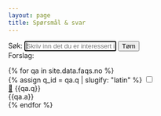 ```yaml
---
layout: page
title: Spørsmål & svar
---
```


<form id="tag-filter" style="margin-bottom: 1em;">
    <label>Søk: <input autofocus 
        type="text" name="search" id="search" style="width: 14em;"
        placeholder="Skriv inn det du er interessert i"/>
    </label>
    <button id="clear-form-button">Tøm</button>
    <div>Forslag: <span id="suggestions"></span></div>
</form>
<!--</div>-->

<div class="accordion" id="accordion">
{% for qa in site.data.faqs.no %}
    <div class="accordion__tab" data-tags="{{qa.tags | join: ","}}">
        {% assign q_id = qa.q | slugify: "latin" %}
        <input type="checkbox" id="{{q_id }}" />
        <div class="accordion__tab-label-box" >
            <a href="#{{q_id}}" class="accordion__tab-link">🔗</a>
            <label class="accordion__tab-label" for="{{q_id}}">{{qa.q}}</label>
        </div>
        <div class="accordion__tab-content">{{qa.a}}</div>
    </div>
{% endfor %}
</div>

<script>
const filter = document.getElementById('tag-filter')
const accordion =  document.getElementById('accordion')
const tabs = accordion.getElementsByClassName('accordion__tab')

// Auto-expand FAQ item based on anchor link
function autoExpandFaqItemInURL(){
    const hashText = location.hash.slice(1); // trim off #. empty string can also be sliced
    if (!hashText) return;

    const id = decodeURIComponent(hashText)
    const inputNode = document.getElementById(id);
    if (!inputNode) {
        console.error("Unable to find anchor with id: " + id);
        return;
    }

    console.debug("Expanding node with id " + id)
    inputNode.checked = true;
}

function setupSearch(){
    const search = document.getElementById('search')
    const suggestions = document.getElementById('suggestions')
    const url = new URL(location.href)
    const searchParam = url.searchParams.get('search')
    const clearFormButton = document.getElementById('clear-form-button')

    function filterSuggestions(searchTerm){
        Array.from(tabs).forEach( (tab) => {
            const tags = tab.dataset.tags.length ? tab.dataset.tags.split(',') : []
            const lowerCaseSearchTerm = searchTerm.toLowerCase()

            if(tab.innerText.toLowerCase().includes(lowerCaseSearchTerm)) {
                tab.classList.remove('hide')
            } else if(tags.some( tag => lowerCaseSearchTerm.includes(tag))) {
                tab.classList.remove('hide')
            } else {
                tab.classList.add('hide')
            }
        })
    }

    if(searchParam) {
        search.value = searchParam;
        filterSuggestions(search.value)
    }

    search.oninput = e => {
        filterSuggestions(search.value)
    }

    clearFormButton.onclick = e => search.value = ''

    // render suggestions
    const links = []
    for(const word of ['kjøkken', 'transport', 'vinter', 'vin', 'barn', 'leker']) {
        const link = document.createElement('a')
        url.searchParams.set('search', word)
        url.hash = ''
        link.href=url.toString();
        link.innerText = word
        link.className = "search__suggestion"
        links.push(link)
    }
    suggestions.append(...links)
}

function unhideAll(){
    Array.from(tabs).forEach( tab => {
        tab.classList.remove('hide')
    })
}

window.addEventListener('DOMContentLoaded', function() {
    autoExpandFaqItemInURL();
    setupSearch();
    window.onhashchange = autoExpandFaqItemInURL;
});


</script>

